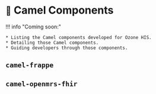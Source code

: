 # <small>:construction:</small> Camel Components

!!! info "Coming soon:"

    * Listing the Camel components developed for Ozone HIS.
    * Detailing those Camel components.
    * Guiding developers through those components.


## `camel-frappe`

## `camel-openmrs-fhir`